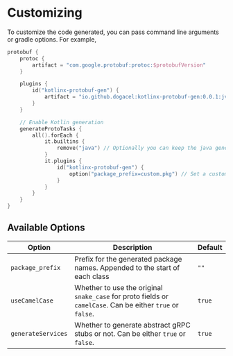 # Customizing

To customize the code generated, you can pass command line arguments or gradle options. For example,

```kotlin
protobuf {
    protoc {
        artifact = "com.google.protobuf:protoc:$protobufVersion"
    }

    plugins {
        id("kotlinx-protobuf-gen") {
            artifact = "io.github.dogacel:kotlinx-protobuf-gen:0.0.1:jvm8@jar"
        }
    }

    // Enable Kotlin generation
    generateProtoTasks {
        all().forEach {
            it.builtins {
                remove("java") // Optionally you can keep the java generated files.
            }
            it.plugins {
                id("kotlinx-protobuf-gen") {
                    option("package_prefix=custom.pkg") // Set a custom package prefix
                }
            }
        }
    }
}
```

## Available Options

| Option             | Description                                                                                                | Default |
|--------------------|------------------------------------------------------------------------------------------------------------|---------|
| `package_prefix`   | Prefix for the generated package names. Appended to the start of each class                                | `""`    |
| `useCamelCase`     | Whether to use the original `snake_case` for proto fields or `camelCase`. Can be either `true` or `false`. | `true`  |
| `generateServices` | Whether to generate abstract gRPC stubs or not. Can be either `true` or `false`.                           | `true`  |
